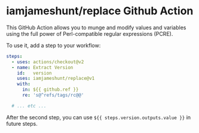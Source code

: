 iamjameshunt/replace Github Action
==================================

This GitHub Action allows you to munge and modify values and
variables using the full power of Perl-compatible regular
expressions (PCRE).

To use it, add a step to your workflow:

```yaml
steps:
  - uses: actions/checkout@v2
  - name: Extract Version
    id:   version
    uses: iamjameshunt/replace@v1
    with:
      in: ${{ github.ref }}
      re: 's@^refs/tags/rc@@'

  # ... etc ...
```

After the second step, you can use `${{
steps.version.outputs.value }}` in future steps.
